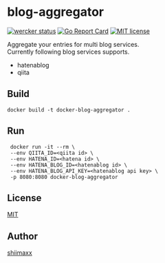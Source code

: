 # blog-aggregator

[![wercker status](https://app.wercker.com/status/80c41247bbc1cf9592f13bba6216b6ba/s/master "wercker status")](https://app.wercker.com/project/byKey/80c41247bbc1cf9592f13bba6216b6ba)
[![Go Report Card](https://goreportcard.com/badge/github.com/shiimaxx/blog-aggregator)](https://goreportcard.com/report/github.com/shiimaxx/blog-aggregator)
[![MIT license](https://img.shields.io/badge/License-MIT-blue.svg)](LICENSE)


Aggregate your entries for multi blog services.  
Currently following blog services supports.

- hatenablog
- qiita


## Build

```
docker build -t docker-blog-aggregator .
```

## Run

```
 docker run -it --rm \
 --env QIITA_ID=<qiita id> \
 --env HATENA_ID=<hatena id> \
 --env HATENA_BLOG_ID=<hatenablog id> \
 --env HATENA_BLOG_API_KEY=<hatenablog api key> \
 -p 8080:8080 docker-blog-aggregator
```

## License

[MIT](https://github.com/shiimaxx/blog-aggregator/blob/master/LICENSE)

## Author

[shiimaxx](https://github.com/shiimaxx)
